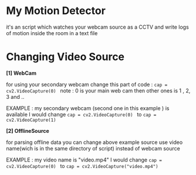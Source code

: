 # My Motion Detector

it's an script which watches your webcam source as a CCTV and write logs of motion inside the room in a text file 

# Changing Video Source
**[1] WebCam**

for using your secondary webcam 
change this part of code : 
`cap = cv2.VideoCapture(0) `
note : 0 is your main web cam then other ones is 1 , 2, 3 and ..

EXAMPLE : my secondary webcam (second one in this example ) is available 
I would change `cap = cv2.VideoCapture(0) `
to `cap = cv2.VideoCapture(1) `

**[2] OfflineSource**

for parsing offline data you can change above example source 
use video name(wich is in the same directory of script) instead of webcam source

EXAMPLE : my video name is "video.mp4"
I would change `cap = cv2.VideoCapture(0) `
to `cap = cv2.VideoCapture("video.mp4") `



